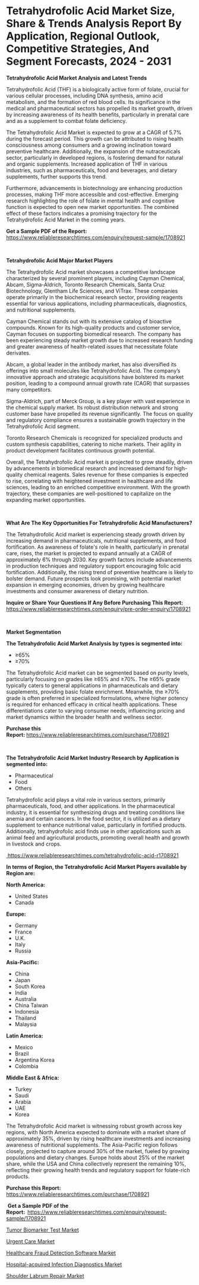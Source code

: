 <p><h1>Tetrahydrofolic Acid Market Size, Share & Trends Analysis Report By Application, Regional Outlook, Competitive Strategies, And Segment Forecasts, 2024 - 2031</h1></p><p><strong>Tetrahydrofolic Acid Market Analysis and Latest Trends</strong></p>
<p><p>Tetrahydrofolic Acid (THF) is a biologically active form of folate, crucial for various cellular processes, including DNA synthesis, amino acid metabolism, and the formation of red blood cells. Its significance in the medical and pharmaceutical sectors has propelled its market growth, driven by increasing awareness of its health benefits, particularly in prenatal care and as a supplement to combat folate deficiency.</p><p>The Tetrahydrofolic Acid Market is expected to grow at a CAGR of 5.7% during the forecast period. This growth can be attributed to rising health consciousness among consumers and a growing inclination toward preventive healthcare. Additionally, the expansion of the nutraceuticals sector, particularly in developed regions, is fostering demand for natural and organic supplements. Increased application of THF in various industries, such as pharmaceuticals, food and beverages, and dietary supplements, further supports this trend.</p><p>Furthermore, advancements in biotechnology are enhancing production processes, making THF more accessible and cost-effective. Emerging research highlighting the role of folate in mental health and cognitive function is expected to open new market opportunities. The combined effect of these factors indicates a promising trajectory for the Tetrahydrofolic Acid Market in the coming years.</p></p>
<p><strong>Get a Sample PDF of the Report:&nbsp;</strong> <a href="https://www.reliableresearchtimes.com/enquiry/request-sample/1708921?utm_campaign=1719&utm_medium=2&utm_source=Github&utm_content=ia&utm_term=21102024&utm_id=tetrahydrofolic-acid">https://www.reliableresearchtimes.com/enquiry/request-sample/1708921</a></p>
<p>&nbsp;</p>
<p><strong>Tetrahydrofolic Acid Major Market Players</strong></p>
<p><p>The Tetrahydrofolic Acid market showcases a competitive landscape characterized by several prominent players, including Cayman Chemical, Abcam, Sigma-Aldrich, Toronto Research Chemicals, Santa Cruz Biotechnology, Glentham Life Sciences, and ViTrax. These companies operate primarily in the biochemical research sector, providing reagents essential for various applications, including pharmaceuticals, diagnostics, and nutritional supplements.</p><p>Cayman Chemical stands out with its extensive catalog of bioactive compounds. Known for its high-quality products and customer service, Cayman focuses on supporting biomedical research. The company has been experiencing steady market growth due to increased research funding and greater awareness of health-related issues that necessitate folate derivates.</p><p>Abcam, a global leader in the antibody market, has also diversified its offerings into small molecules like Tetrahydrofolic Acid. The company’s innovative approach and strategic acquisitions have bolstered its market position, leading to a compound annual growth rate (CAGR) that surpasses many competitors.</p><p>Sigma-Aldrich, part of Merck Group, is a key player with vast experience in the chemical supply market. Its robust distribution network and strong customer base have propelled its revenue significantly. The focus on quality and regulatory compliance ensures a sustainable growth trajectory in the Tetrahydrofolic Acid segment.</p><p>Toronto Research Chemicals is recognized for specialized products and custom synthesis capabilities, catering to niche markets. Their agility in product development facilitates continuous growth potential.</p><p>Overall, the Tetrahydrofolic Acid market is projected to grow steadily, driven by advancements in biomedical research and increased demand for high-quality chemical reagents. Sales revenue for these companies is expected to rise, correlating with heightened investment in healthcare and life sciences, leading to an enriched competitive environment. With the growth trajectory, these companies are well-positioned to capitalize on the expanding market opportunities.</p></p>
<p>&nbsp;</p>
<p><strong>What Are The Key Opportunities For Tetrahydrofolic Acid Manufacturers?</strong></p>
<p><p>The Tetrahydrofolic Acid market is experiencing steady growth driven by increasing demand in pharmaceuticals, nutritional supplements, and food fortification. As awareness of folate's role in health, particularly in prenatal care, rises, the market is projected to expand annually at a CAGR of approximately 6% through 2030. Key growth factors include advancements in production techniques and regulatory support encouraging folic acid fortification. Additionally, the rising trend of preventive healthcare is likely to bolster demand. Future prospects look promising, with potential market expansion in emerging economies, driven by growing healthcare investments and consumer awareness of dietary nutrition.</p></p>
<p><strong>Inquire or Share Your Questions If Any Before Purchasing This Report:</strong> <a href="https://www.reliableresearchtimes.com/enquiry/pre-order-enquiry/1708921?utm_campaign=1719&utm_medium=2&utm_source=Github&utm_content=ia&utm_term=21102024&utm_id=tetrahydrofolic-acid">https://www.reliableresearchtimes.com/enquiry/pre-order-enquiry/1708921</a></p>
<p>&nbsp;</p>
<p><strong>Market Segmentation</strong></p>
<p><strong>The Tetrahydrofolic Acid Market Analysis by types is segmented into:</strong></p>
<p><ul><li>≥65%</li><li>≥70%</li></ul></p>
<p><p>The Tetrahydrofolic Acid market can be segmented based on purity levels, particularly focusing on grades like ≥65% and ≥70%. The ≥65% grade typically caters to general applications in pharmaceuticals and dietary supplements, providing basic folate enrichment. Meanwhile, the ≥70% grade is often preferred in specialized formulations, where higher potency is required for enhanced efficacy in critical health applications. These differentiations cater to varying consumer needs, influencing pricing and market dynamics within the broader health and wellness sector.</p></p>
<p><strong>Purchase this Report:&nbsp;</strong><a href="https://www.reliableresearchtimes.com/purchase/1708921?utm_campaign=1719&utm_medium=2&utm_source=Github&utm_content=ia&utm_term=21102024&utm_id=tetrahydrofolic-acid">https://www.reliableresearchtimes.com/purchase/1708921</a></p>
<p>&nbsp;</p>
<p><strong>The Tetrahydrofolic Acid Market Industry Research by Application is segmented into:</strong></p>
<p><ul><li>Pharmaceutical</li><li>Food</li><li>Others</li></ul></p>
<p><p>Tetrahydrofolic acid plays a vital role in various sectors, primarily pharmaceuticals, food, and other applications. In the pharmaceutical industry, it is essential for synthesizing drugs and treating conditions like anemia and certain cancers. In the food sector, it is utilized as a dietary supplement to enhance nutritional value, particularly in fortified products. Additionally, tetrahydrofolic acid finds use in other applications such as animal feed and agricultural products, promoting overall health and growth in livestock and crops.</p></p>
<p><a href="https://www.reliableresearchtimes.com/tetrahydrofolic-acid-r1708921?utm_campaign=1719&utm_medium=2&utm_source=Github&utm_content=ia&utm_term=21102024&utm_id=tetrahydrofolic-acid">&nbsp;https://www.reliableresearchtimes.com/tetrahydrofolic-acid-r1708921</a></p>
<p><strong>In terms of Region, the Tetrahydrofolic Acid Market Players available by Region are:</strong></p>
<p>
    <p> <strong> North America: </strong>
        <ul>
            <li>United States</li>
            <li>Canada</li>
        </ul>
        </p> 
    <p> <strong> Europe: </strong>
        <ul>
            <li>Germany</li>
            <li>France</li>
            <li>U.K.</li>
            <li>Italy</li>
            <li>Russia</li>
        </ul>
        </p> 
    <p> <strong> Asia-Pacific: </strong>
        <ul>
            <li>China</li>
            <li>Japan</li>
            <li>South Korea</li>
            <li>India</li>
            <li>Australia</li>
            <li>China Taiwan</li>
            <li>Indonesia</li>
            <li>Thailand</li>
            <li>Malaysia</li>
        </ul>
        </p> 
    <p> <strong> Latin America: </strong>
        <ul>
            <li>Mexico</li>
            <li>Brazil</li>
            <li>Argentina Korea</li>
            <li>Colombia</li>
        </ul>
        </p> 
    <p> <strong> Middle East & Africa: </strong>
        <ul>
            <li>Turkey</li>
            <li>Saudi</li>
            <li>Arabia</li>
            <li>UAE</li>
            <li>Korea</li>
        </ul>
    </p>
    </p>
<p><p>The Tetrahydrofolic Acid market is witnessing robust growth across key regions, with North America expected to dominate with a market share of approximately 35%, driven by rising healthcare investments and increasing awareness of nutritional supplements. The Asia-Pacific region follows closely, projected to capture around 30% of the market, fueled by growing populations and dietary changes. Europe holds about 25% of the market share, while the USA and China collectively represent the remaining 10%, reflecting their growing health trends and regulatory support for folate-rich products.</p></p>
<p><strong>Purchase this Report: </strong><a href="https://www.reliableresearchtimes.com/purchase/1708921?utm_campaign=1719&utm_medium=2&utm_source=Github&utm_content=ia&utm_term=21102024&utm_id=tetrahydrofolic-acid">https://www.reliableresearchtimes.com/purchase/1708921</a></p>
<p>&nbsp;<strong>Get a Sample PDF of the Report:&nbsp;&nbsp;</strong><a href="https://www.reliableresearchtimes.com/enquiry/request-sample/1708921?utm_campaign=1719&utm_medium=2&utm_source=Github&utm_content=ia&utm_term=21102024&utm_id=tetrahydrofolic-acid">https://www.reliableresearchtimes.com/enquiry/request-sample/1708921</a></p>
<p><strong></strong></p>
<p><p><a href="https://www.linkedin.com/pulse/insights-tumor-biomarker-test-market-players-size-smwqf?utm_campaign=1719&utm_medium=2&utm_source=Github&utm_content=ia&utm_term=21102024&utm_id=tetrahydrofolic-acid">Tumor Biomarker Test Market</a></p><p><a href="https://www.linkedin.com/pulse/global-urgent-care-market-analysis-key-trends-future-projections-rxsef?utm_campaign=1719&utm_medium=2&utm_source=Github&utm_content=ia&utm_term=21102024&utm_id=tetrahydrofolic-acid">Urgent Care Market</a></p><p><a href="https://www.linkedin.com/pulse/healthcare-fraud-detection-software-market-size-share-competitive-rm6lf?utm_campaign=1719&utm_medium=2&utm_source=Github&utm_content=ia&utm_term=21102024&utm_id=tetrahydrofolic-acid">Healthcare Fraud Detection Software Market</a></p><p><a href="https://www.linkedin.com/pulse/hospital-acquired-infection-diagnostics-market-analysis-l0sbf?utm_campaign=1719&utm_medium=2&utm_source=Github&utm_content=ia&utm_term=21102024&utm_id=tetrahydrofolic-acid">Hospital-acquired Infection Diagnostics Market</a></p><p><a href="https://www.linkedin.com/pulse/in-depth-shoulder-labrum-repair-market-review-size-wiqbf?utm_campaign=1719&utm_medium=2&utm_source=Github&utm_content=ia&utm_term=21102024&utm_id=tetrahydrofolic-acid">Shoulder Labrum Repair Market</a></p></p>